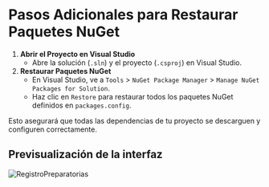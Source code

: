 # Pasos Adicionales para Restaurar Paquetes NuGet
1. **Abrir el Proyecto en Visual Studio**
    - Abre la solución (`.sln`) y el proyecto (`.csproj`) en Visual Studio.
2. **Restaurar Paquetes NuGet**
    - En Visual Studio, ve a `Tools` > `NuGet Package Manager` > `Manage NuGet Packages for Solution`.
    - Haz clic en `Restore` para restaurar todos los paquetes NuGet definidos en `packages.config`.

Esto asegurará que todas las dependencias de tu proyecto se descarguen y configuren correctamente.

## Previsualización de la interfaz
![RegistroPreparatorias](https://github.com/user-attachments/assets/f2e91400-3a21-498b-bd15-c52fd0438ef4)
